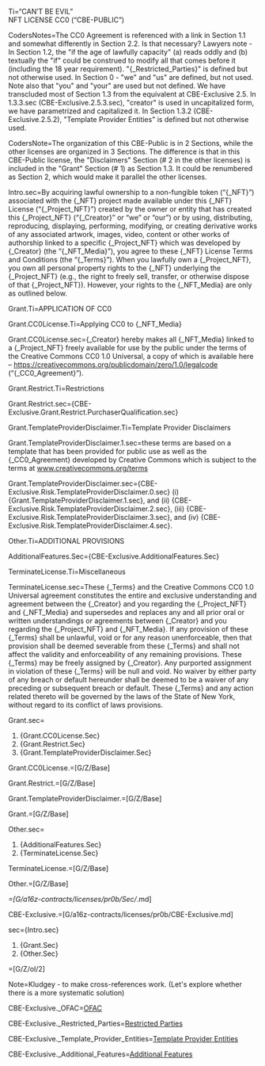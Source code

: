 Ti=“CAN’T BE EVIL”<br>NFT LICENSE CC0 (“CBE-PUBLIC”)

CodersNotes=The CC0 Agreement is referenced with a link in Section 1.1 and somewhat differently in Section 2.2.  Is that necessary?  Lawyers note - In Section 1.2, the "if the age of lawfully capacity" (a) reads oddly and (b) textually the "if" could be construed to modify all that comes before it (including the 18 year requirement). "{_Restricted_Parties}" is defined but not otherwise used. In Section 0 - "we" and "us" are defined, but not used. Note also that "you" and "your" are used but not defined. We have transcluded most of Section 1.3 from the equivalent at CBE-Exclusive 2.5. In 1.3.3.sec (CBE-Exclusive.2.5.3.sec), "creator" is used in uncapitalized form, we have parametrized and capitalized it. In Section 1.3.2 (CBE-Exclusive.2.5.2), "Template Provider Entities" is defined but not otherwise used.

CodersNote=The organization of this CBE-Public is in 2 Sections, while the other licenses are organized in 3 Sections. The difference is that in this CBE-Public license, the "Disclaimers" Section (# 2 in the other licenses) is included in the "Grant" Section (# 1) as Section 1.3.  It could be renumbered as Section 2, which would make it parallel the other licenses.  

Intro.sec=By acquiring lawful ownership to a non-fungible token (“{_NFT}”) associated with the {_NFT} project made available under this {_NFT} License (“{_Project_NFT}”) created by the owner or entity that has created this {_Project_NFT} (“{_Creator}” or “we” or “our”) or by using, distributing, reproducing, displaying, performing, modifying, or creating derivative works of any associated artwork, images, video, content or other works of authorship linked to a specific {_Project_NFT} which was developed by {_Creator} (the “{_NFT_Media}”), you agree to these {_NFT} License Terms and Conditions (the “{_Terms}”). When you lawfully own a {_Project_NFT}, you own all personal property rights to the {_NFT} underlying the {_Project_NFT} (e.g., the right to freely sell, transfer, or otherwise dispose of that {_Project_NFT}). However, your rights to the {_NFT_Media} are only as outlined below.

Grant.Ti=APPLICATION OF CC0 

Grant.CC0License.Ti=Applying CC0 to {_NFT_Media}

Grant.CC0License.sec={_Creator} hereby makes all {_NFT_Media} linked to a {_Project_NFT} freely available for use by the public under the terms of the Creative Commons CC0 1.0 Universal, a copy of which is available here – <a href="https://creativecommons.org/publicdomain/zero/1.0/legalcode">https://creativecommons.org/publicdomain/zero/1.0/legalcode</a> (“{_CC0_Agreement}”). 

Grant.Restrict.Ti=Restrictions

Grant.Restrict.sec={CBE-Exclusive.Grant.Restrict.PurchaserQualification.sec}

Grant.TemplateProviderDisclaimer.Ti=Template Provider Disclaimers

Grant.TemplateProviderDisclaimer.1.sec=these terms are based on a template that has been provided for public use as well as the {_CC0_Agreement} developed by Creative Commons which is subject to the terms at <a href="www.creativecommons.org/terms">www.creativecommons.org/terms</a>

Grant.TemplateProviderDisclaimer.sec={CBE-Exclusive.Risk.TemplateProviderDisclaimer.0.sec} (i) {Grant.TemplateProviderDisclaimer.1.sec}, and (ii) {CBE-Exclusive.Risk.TemplateProviderDisclaimer.2.sec}, (iii) {CBE-Exclusive.Risk.TemplateProviderDisclaimer.3.sec}, and (iv) {CBE-Exclusive.Risk.TemplateProviderDisclaimer.4.sec}.

Other.Ti=ADDITIONAL PROVISIONS 

AdditionalFeatures.Sec={CBE-Exclusive.AdditionalFeatures.Sec}

TerminateLicense.Ti=Miscellaneous

TerminateLicense.sec=These {_Terms} and the Creative Commons CC0 1.0 Universal agreement constitutes the entire and exclusive understanding and agreement between the {_Creator} and you regarding the {_Project_NFT} and {_NFT_Media} and supersedes and replaces any and all prior oral or written understandings or agreements between {_Creator} and you regarding the {_Project_NFT} and {_NFT_Media}. If any provision of these {_Terms} shall be unlawful, void or for any reason unenforceable, then that provision shall be deemed severable from these {_Terms} and shall not affect the validity and enforceability of any remaining provisions. These {_Terms} may be freely assigned by {_Creator}. Any purported assignment in violation of these {_Terms} will be null and void. No waiver by either party of any breach or default hereunder shall be deemed to be a waiver of any preceding or subsequent breach or default. These {_Terms} and any action related thereto will be governed by the laws of the State of New York, without regard to its conflict of laws provisions. 

Grant.sec=<ol><li>{Grant.CC0License.Sec}</li><li>{Grant.Restrict.Sec}</li><li>{Grant.TemplateProviderDisclaimer.Sec}</li></ol>

Grant.CC0License.=[G/Z/Base]

Grant.Restrict.=[G/Z/Base]

Grant.TemplateProviderDisclaimer.=[G/Z/Base]

Grant.=[G/Z/Base]

Other.sec=<ol><li>{AdditionalFeatures.Sec}</li><li>{TerminateLicense.Sec}</li></ol>

TerminateLicense.=[G/Z/Base]

Other.=[G/Z/Base]

_=[G/a16z-contracts/licenses/pr0b/Sec/_.md]

CBE-Exclusive.=[G/a16z-contracts/licenses/pr0b/CBE-Exclusive.md]

sec={Intro.sec}<ol><li>{Grant.Sec}</li><li>{Other.Sec}</li></ol>

=[G/Z/ol/2]


Note=Kludgey - to make cross-references work.  (Let's explore whether there is a more systematic solution)

CBE-Exclusive._OFAC=<a href='#CBE-Exclusive._OFAC' class='definedterm'>OFAC</a>

CBE-Exclusive._Restricted_Parties=<a href='#CBE-Exclusive._Restricted_Parties' class='definedterm'>Restricted Parties</a>

CBE-Exclusive._Template_Provider_Entities=<a href='#CBE-Exclusive._Template_Provider_Entities' class='definedterm'>Template Provider Entities</a>

CBE-Exclusive._Additional_Features=<a href='#CBE-Exclusive._Additional_Features' class='definedterm'>Additional Features</a>
